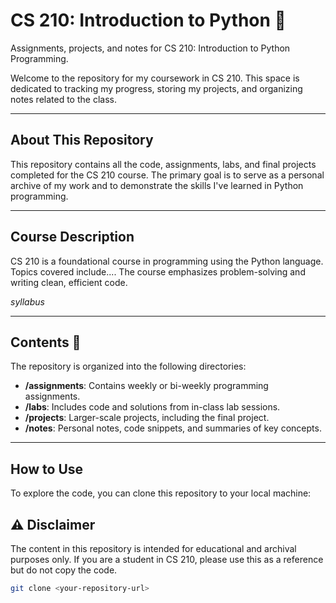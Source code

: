 # CS 210: Introduction to Python 🐍
Assignments, projects, and notes for CS 210: Introduction to Python Programming.

Welcome to the repository for my coursework in CS 210. This space is dedicated to tracking my progress, storing my projects, and organizing notes related to the class.



---

## About This Repository

This repository contains all the code, assignments, labs, and final projects completed for the CS 210 course. The primary goal is to serve as a personal archive of my work and to demonstrate the skills I've learned in Python programming.

---

## Course Description

CS 210 is a foundational course in programming using the Python language. Topics covered include.... The course emphasizes problem-solving and writing clean, efficient code.

*syllabus*

---

## Contents 📂

The repository is organized into the following directories:

* **/assignments**: Contains weekly or bi-weekly programming assignments.
* **/labs**: Includes code and solutions from in-class lab sessions.
* **/projects**: Larger-scale projects, including the final project.
* **/notes**: Personal notes, code snippets, and summaries of key concepts.

---

## How to Use

To explore the code, you can clone this repository to your local machine:

## ⚠️ Disclaimer
The content in this repository is intended for educational and archival purposes only. If you are a student in CS 210, please use this as a reference but do not copy the code. 

```bash
git clone <your-repository-url>
